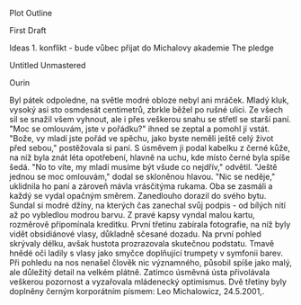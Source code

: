 Plot Outline

  

First Draft

Ideas
	  1. konflikt - bude vůbec přijat do Michalovy akademie 
	  The pledge

Untitled Unmastered

Ourin


Byl pátek odpoledne, na světle modré obloze nebyl ani mráček. 
Mladý kluk, vysoký asi sto osmdesát centimetrů, zbrkle běžel po rušné ulici. Ze všech sil se snažil všem vyhnout, ale i přes veškerou snahu se střetl se starší paní. 
"Moc se omlouvám, jste v pořádku?" ihned se zeptal a pomohl jí vstát. 
"Bože, vy mladí jste pořád ve spěchu, jako byste neměli ještě celý život před sebou," postěžovala si paní. 
S úsměvem ji podal kabelku z černé kůže, na níž byla znát léta opotřebení, hlavně na uchu, kde místo černé byla spíše šedá. 
"No to víte, my mladí musíme být všude co nejdřív," odvětil. 
"Ještě jednou se moc omlouvám," dodal se skloněnou hlavou. 
"Nic se neděje," uklidnila ho paní a zároveň mávla vrásčitýma rukama. 
Oba se zasmáli a každý se vydal opačným směrem. Zanedlouho dorazil do svého bytu.
Sundal si modré džíny, na kterých čas zanechal svůj podpis - od bílých nití až po vybledlou modrou barvu.
Z pravé kapsy vyndal malou kartu, rozměrově připomínala kreditku. První třetinu zabírala fotografie, na níž byly vidět obsidiánové vlasy, důkladně sčesané dozadu. Na první pohled skrývaly délku, avšak hustota prozrazovala skutečnou podstatu. 
Tmavě hnědé oči ladily s vlasy jako smyčce doplňující trumpety v symfonii barev.
Při pohledu na nos nenašel člověk nic významného, působil spíše jako malý, ale důležitý detail na velkém plátně. 
Zatímco úsměvná ústa přivolávala veškerou pozornost a vyzařovala mládenecký optimismus.
Dvě třetiny byly doplněny černým korporátním písmem: Leo Michalowicz, 24.5.2001,.  